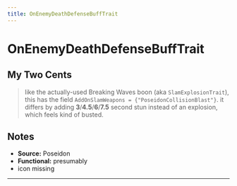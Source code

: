 ```yaml
---
title: OnEnemyDeathDefenseBuffTrait
---
```

<!-- end front matter -->
# OnEnemyDeathDefenseBuffTrait 

## My Two Cents
> like the actually-used Breaking Waves boon (aka `SlamExplosionTrait`), this has the field `AddOnSlamWeapons = {"PoseidonCollisionBlast"}`. it differs by adding **3**/**4.5**/**6**/**7.5** second stun instead of an explosion, which feels kind of busted.

## Notes
* **Source:** Poseidon
* **Functional:** presumably
* icon missing

---